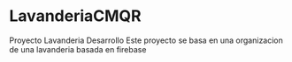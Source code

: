 # LavanderiaCMQR
Proyecto Lavanderia Desarrollo
Este proyecto se basa en una organizacion de una lavanderia basada en firebase
